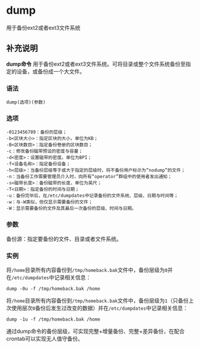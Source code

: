 # dump

用于备份ext2或者ext3文件系统

## 补充说明

**dump命令** 用于备份ext2或者ext3文件系统。可将目录或整个文件系统备份至指定的设备，或备份成一个大文件。

### 语法

```text
dump(选项)(参数)
```

### 选项

```text
-0123456789：备份的层级；
-b<区块大小>：指定区块的大小，单位为KB；
-B<区块数目>：指定备份卷册的区块数目；
-c：修改备份磁带预设的密度与容量；
-d<密度>：设置磁带的密度。单位为BPI；
-f<设备名称>：指定备份设备；
-h<层级>：当备份层级等于或大于指定的层级时，将不备份用户标示为“nodump”的文件；
-n：当备份工作需要管理员介入时，向所有“operator”群组中的使用者发出通知；
-s<磁带长度>：备份磁带的长度，单位为英尺；
-T<日期>：指定备份的时间与日期；
-u：备份完毕后，在/etc/dumpdates中记录备份的文件系统、层级、日期与时间等；
-w：与-W类似，但仅显示需要备份的文件；
-W：显示需要备份的文件及其最后一次备份的层级、时间与日期。
```

### 参数

备份源：指定要备份的文件、目录或者文件系统。

### 实例

将`/home`目录所有内容备份到`/tmp/homeback.bak`文件中，备份层级为`0`并在`/etc/dumpdates`中记录相关信息：

```text
‍dump -0u -f /tmp/homeback.bak /home
```

将`/home`目录所有内容备份到`/tmp/homeback.bak`文件中，备份层级为`1`（只备份上次使用层次`0`备份后发生过改变的数据）并在`/etc/dumpdates`中记录相关信息：

```text
dump -1u -f /tmp/homeback.bak /home
```

通过dump命令的备份层级，可实现完整+增量备份、完整+差异备份，在配合crontab可以实现无人值守备份。

